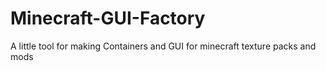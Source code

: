 # Minecraft-GUI-Factory
A little tool for making Containers and GUI for minecraft texture packs and mods